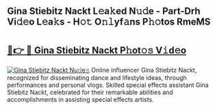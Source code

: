 ## Gina Stiebitz Nackt L𝚎a𝚔ed N𝚞𝚍e - Part-Drh Vi𝚍𝚎o L𝚎a𝚔s - H𝚘𝚝 O𝚗𝚕yf𝚊ns P𝚑𝚘tos RmeMS

# <h2><a href="http://kfdf9s.oniu.top/?m=Gina+Stiebitz+Nackt">🔗👉 🔴 Gina Stiebitz Nackt P𝚑ot𝚘𝚜 V𝚒d𝚎o</a></h2>

[![Gina Stiebitz Nackt Nu𝚍e𝚜](https://i.imgur.com/0qMVB7G.gif)](http://kfdf9s.oniu.top/?m=Gina+Stiebitz+Nackt)
Online influencer Gina Stiebitz Nackt, recognized for disseminating dance and lifestyle ideas, through performances and personal vlogs. Skilled special effects assistant Gina Stiebitz Nackt, celebrated for their remarkable abilities and accomplishments in assisting special effects artists.  
